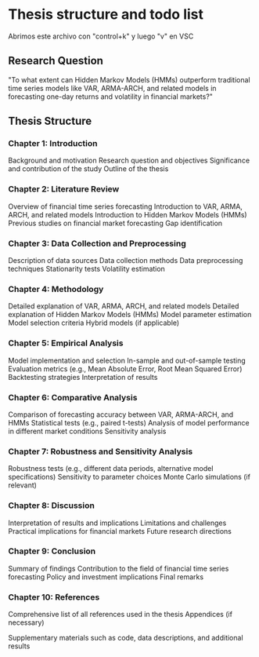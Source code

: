 # Thesis structure and todo list
Abrimos este archivo con "control+k" y luego "v" en VSC

## Research Question

"To what extent can Hidden Markov Models (HMMs) outperform traditional time series models like VAR, ARMA-ARCH, and related models in forecasting one-day returns and volatility in financial markets?"

## Thesis Structure

### Chapter 1: Introduction

Background and motivation
Research question and objectives
Significance and contribution of the study
Outline of the thesis

### Chapter 2: Literature Review

Overview of financial time series forecasting
Introduction to VAR, ARMA, ARCH, and related models
Introduction to Hidden Markov Models (HMMs)
Previous studies on financial market forecasting
Gap identification

### Chapter 3: Data Collection and Preprocessing

Description of data sources
Data collection methods
Data preprocessing techniques
Stationarity tests
Volatility estimation

### Chapter 4: Methodology

Detailed explanation of VAR, ARMA, ARCH, and related models
Detailed explanation of Hidden Markov Models (HMMs)
Model parameter estimation
Model selection criteria
Hybrid models (if applicable)

### Chapter 5: Empirical Analysis

Model implementation and selection
In-sample and out-of-sample testing
Evaluation metrics (e.g., Mean Absolute Error, Root Mean Squared Error)
Backtesting strategies
Interpretation of results

### Chapter 6: Comparative Analysis

Comparison of forecasting accuracy between VAR, ARMA-ARCH, and HMMs
Statistical tests (e.g., paired t-tests)
Analysis of model performance in different market conditions
Sensitivity analysis

### Chapter 7: Robustness and Sensitivity Analysis

Robustness tests (e.g., different data periods, alternative model specifications)
Sensitivity to parameter choices
Monte Carlo simulations (if relevant)

### Chapter 8: Discussion

Interpretation of results and implications
Limitations and challenges
Practical implications for financial markets
Future research directions

### Chapter 9: Conclusion

Summary of findings
Contribution to the field of financial time series forecasting
Policy and investment implications
Final remarks

### Chapter 10: References

Comprehensive list of all references used in the thesis
Appendices (if necessary)

Supplementary materials such as code, data descriptions, and additional results